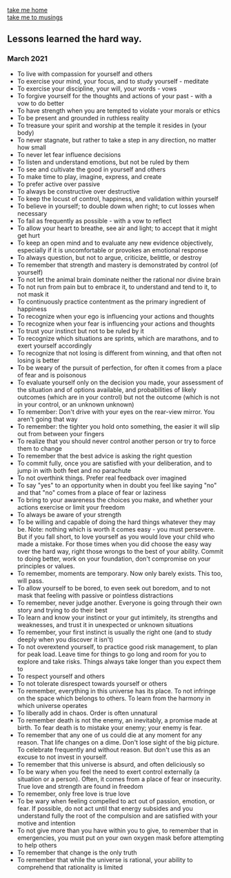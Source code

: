 [take me home](../index.md)  
[take me to musings](../musings.md)  
  
## Lessons learned the hard way.
### March 2021  
  

- To live with compassion for yourself and others
- To exercise your mind, your focus, and to study yourself - meditate
- To exercise your discipline, your will, your words - vows
- To forgive yourself for the thoughts and actions of your past - with a vow to do better
- To have strength when you are tempted to violate your morals or ethics
- To be present and grounded in ruthless reality
- To treasure your spirit and worship at the temple it resides in (your body)
- To never stagnate, but rather to take a step in any direction, no matter how small
- To never let fear influence decisions 
- To listen and understand emotions, but not be ruled by them
- To see and cultivate the good in yourself and others
- To make time to play, imagine, express, and create
- To prefer active over passive
- To always be constructive over destructive
- To keep the locust of control, happiness, and validation within yourself
- To believe in yourself; to double down when right; to cut losses when necessary
- To fail as frequently as possible - with a vow to reflect
- To allow your heart to breathe, see air and light; to accept that it might get hurt
- To keep an open mind and to evaluate any new evidence objectively, especially if it is uncomfortable or provokes an emotional response
- To always question, but not to argue, criticize, belittle, or destroy 
- To remember that strength and mastery is demonstrated by control (of yourself)
- To not let the animal brain dominate neither the rational nor divine brain 
- To not run from pain but to embrace it, to understand and tend to it, to not mask it
- To continuously practice contentment as the primary ingredient of happiness
- To recognize when your ego is influencing your actions and thoughts
- To recognize when your fear is influencing your actions and thoughts
- To trust your instinct but not to be ruled by it
- To recognize which situations are sprints, which are marathons, and to exert yourself accordingly
- To recognize that not losing is different from winning, and that often not losing is better
- To be weary of the pursuit of perfection, for often it comes from a place of fear and is poisonous
- To evaluate yourself only on the decision you made, your assessment of the situation and of options available, and probabilities of likely outcomes (which are in your control) but not the outcome (which is not in your control, or an unknown unknown)
- To remember: Don't drive with your eyes on the rear-view mirror. You aren't going that way
- To remember: the tighter you hold onto something, the easier it will slip out from between your fingers
- To realize that you should never control another person or try to force them to change
- To remember that the best advice is asking the right question
- To commit fully, once you are satisfied with your deliberation, and to jump in with both feet and no parachute
- To not overthink things. Prefer real feedback over imagined 
- To say "yes" to an opportunity when in doubt you feel like saying "no" and that "no" comes from a place of fear or laziness 
- To bring to your awareness the choices you make, and whether your actions exercise or limit your freedom
- To always be aware of your strength 
- To be willing and capable of doing the hard things whatever they may be. Note: nothing which is worth it comes easy - you must persevere. But if you fall short, to love yourself as you would love your child who made a mistake. For those times when you did choose the easy way over the hard way, right those wrongs to the best of your ability. Commit to doing better, work on your foundation, don't compromise on your principles or values. 
- To remember, moments are temporary. Now only barely exists. This too, will pass. 
- To allow yourself to be bored, to even seek out boredom, and to not mask that feeling with passive or pointless distractions
- To remember, never judge another. Everyone is going through their own story and trying to do their best
- To learn and know your instinct or your gut intimitely, its strengths and weaknesses, and trust it in unexpected or unknown situations
- To remember, your first instinct is usually the right one (and to study deeply when you discover it isn't)
- To not overextend yourself, to practice good risk management, to plan for peak load. Leave time for things to go long and room for you to explore and take risks. Things always take longer than you expect them to
- To respect yourself and others
- To not tolerate disrespect towards yourself or others
- To remember, everything in this universe has its place. To not infringe on the space which belongs to others. To learn from the harmony in which universe operates
- To liberally add in chaos. Order is often unnatural
- To remember death is not the enemy, an inevitably, a promise made at birth. To fear death is to mistake your enemy; your enemy is fear. 
- To remember that any one of us could die at any moment for any reason. That life changes on a dime. Don't lose sight of the big picture. To celebrate frequently and without reason. But don't use this as an excuse to not invest in yourself. 
- To remember that this universe is absurd, and often deliciously so
- To be wary when you feel the need to exert control externally (a situation or a person). Often, it comes from a place of fear or insecurity. True love and strength are found in freedom
- To remember, only free love is true love
- To be wary when feeling compelled to act out of passion, emotion, or fear. If possible, do not act until that energy subsides and you understand fully the root of the compulsion and are satisfied with your motive and intention
- To not give more than you have within you to give, to remember that in emergencies, you must put on your own oxygen mask before attempting to help others
- To remember that change is the only truth 
- To remember that while the universe is rational, your ability to comprehend that rationality is limited 
